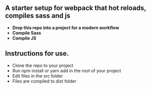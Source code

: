 ## A starter setup for webpack that hot reloads, compiles sass and js

- **Drop this repo into a project for a modern workflow**
- **Compile Sass**
- **Compile JS**

## Instructions for use.

- Clone the repo to your project
- Run npm install or yarn add in the root of your project
- Edit files in the src folder
- Files are compiled to dist folder
